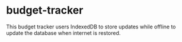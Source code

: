 # budget-tracker
This budget tracker users IndexedDB to store updates while offline to update the database when internet is restored.
